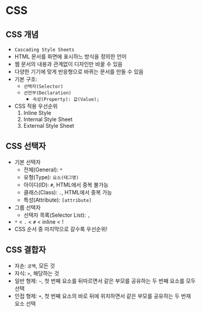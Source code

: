 # CSS

## CSS 개념
* `Cascading Style Sheets`
* HTML 문서를 화면에 표시하느 방식을 정의한 언어
* 웹 문서의 내용과 관계없이 디자인만 바꿀 수 있음
* 다양한 기기에 맞게 반응형으로 바뀌는 문서를 만들 수 있음
* 기본 구조:
    - `선택자(Selector)`
    - `선언부(Declaration)`
        * `속성(Property): 값(Value);`
* CSS 적용 우선순위
    1. Inline Style
    2. Internal Style Sheet
    3. External Style Sheet

## CSS 선택자
* 기본 선택자
    - 전체(General): `*`
    - 유형(Type): `요소(태그명)`
    - 아이디(ID): `#`, HTML에서 중복 불가능
    - 클래스(Class): `.`, HTML에서 중복 가능
    - 특성(Attribute): `[attribute]`
* 그룹 선택자
    - 선택자 목록(Selector List): `,`
* `*` < `.` < `#` < inline < !
* CSS 순서 중 마지막으로 갈수록 우선순위!

## CSS 결합자
* 자손: `공백`, 모든 것
* 자식: `>`, 해당하는 것
* 일반 형제: `~`, 첫 번째 요소를 뒤따르면서 같은 부모를 공유하는 두 번째 요소를 모두 선택
* 인접 형제: `+`, 첫 번째 요소의 바로 뒤에 위치하면서 같은 부모를 공유하는 두 번재 요소 선택